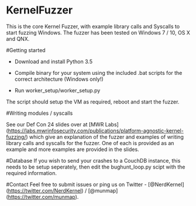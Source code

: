 # KernelFuzzer

This is the core Kernel Fuzzer, with example library calls and Syscalls to start fuzzing Windows. The fuzzer has been tested on Windows 7 / 10, OS X and QNX. 

#Getting started

- Download and install Python 3.5

- Compile binary for your system using the included .bat scripts for the correct architecture (Windows only!)

- Run worker_setup/worker_setup.py

The script should setup the VM as required, reboot and start the fuzzer. 

#Writing modules / syscalls

See our Def Con 24 slides over at [MWR Labs] (https://labs.mwrinfosecurity.com/publications/platform-agnostic-kernel-fuzzing/) which give an explanation of the fuzzer and examples of writing library calls and syscalls for the fuzzer. One of each is provided as an example and more examples are provided in the slides. 

#Database
If you wish to send your crashes to a CouchDB instance, this needs to be setup seperately, then edit the bughunt_loop.py scipt with the required information. 

#Contact
Feel free to submit issues or ping us on Twitter - [@NerdKernel] (https://twitter.com/NerdKernel) / [@munmap] (https://twitter.com/munmap). 